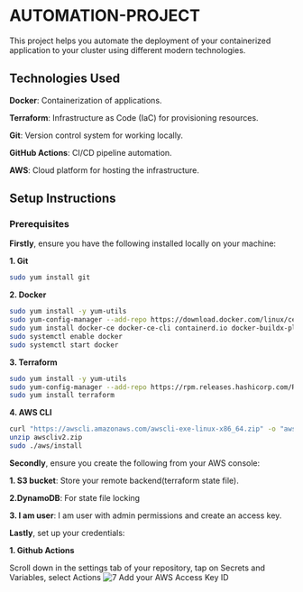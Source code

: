 # AUTOMATION-PROJECT
This project helps you automate the deployment of your containerized application to your cluster using different modern technologies.
## Technologies Used

**Docker**: Containerization of applications.

**Terraform**: Infrastructure as Code (IaC) for provisioning resources.

**Git**: Version control system for working locally.

**GitHub Actions**: CI/CD pipeline automation.

**AWS**: Cloud platform for hosting the infrastructure.

## Setup Instructions
### Prerequisites
**Firstly**, ensure you have the following installed locally on your machine:

**1. Git**

```bash
sudo yum install git      
```


**2. Docker**

```bash
sudo yum install -y yum-utils
sudo yum-config-manager --add-repo https://download.docker.com/linux/centos/docker-ce.repo
sudo yum install docker-ce docker-ce-cli containerd.io docker-buildx-plugin docker-compose-plugin 
sudo systemctl enable docker
sudo systemctl start docker    
```

**3. Terraform**
```bash
sudo yum install -y yum-utils
sudo yum-config-manager --add-repo https://rpm.releases.hashicorp.com/RHEL/hashicorp.repo
sudo yum install terraform    
```
**4. AWS CLI**
```bash
curl "https://awscli.amazonaws.com/awscli-exe-linux-x86_64.zip" -o "awscliv2.zip"
unzip awscliv2.zip
sudo ./aws/install      
```
**Secondly**, ensure you create the following from your AWS console:

**1.  S3 bucket**: Store your remote backend(terraform state file).

**2.DynamoDB**: For state file locking 

**3. I am user**: I am user with admin permissions and create an access key.

**Lastly**, set up your credentials:

**1. Github Actions**
 
Scroll down in the settings tab of your repository, tap on Secrets and Variables, select Actions 
![7](https://github.com/user-attachments/assets/f72c7ee8-db11-4421-87f1-5736eeab8f9b)
Add your AWS Access Key ID 
